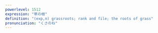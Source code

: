 ```yaml
---
powerlevel: 1512
expression: "草の根"
definition: "(exp,n) grassroots; rank and file; the roots of grass"
pronunciation: "くさのね"
---
```

